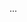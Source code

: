 <panel type="warning" header="Can explain APIs :star::star:" expandable expanded no-close>

<panel type="info" header="Can design reasonable quality APIs :star::star::star:" expandable>
  <include src="../../book/reuse/apis/designingAPIs/full.md" />
  <panel header=":trophy: Evidence" expanded>

...

  </panel>
</panel>

</panel>
